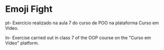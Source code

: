 # Emoji Fight
 pt- Exercício realizado na aula 7 do curso de POO na plataforma Curso em Video.

 In- Exercise carried out in class 7 of the OOP course on the "Curso em Vídeo" platform.
